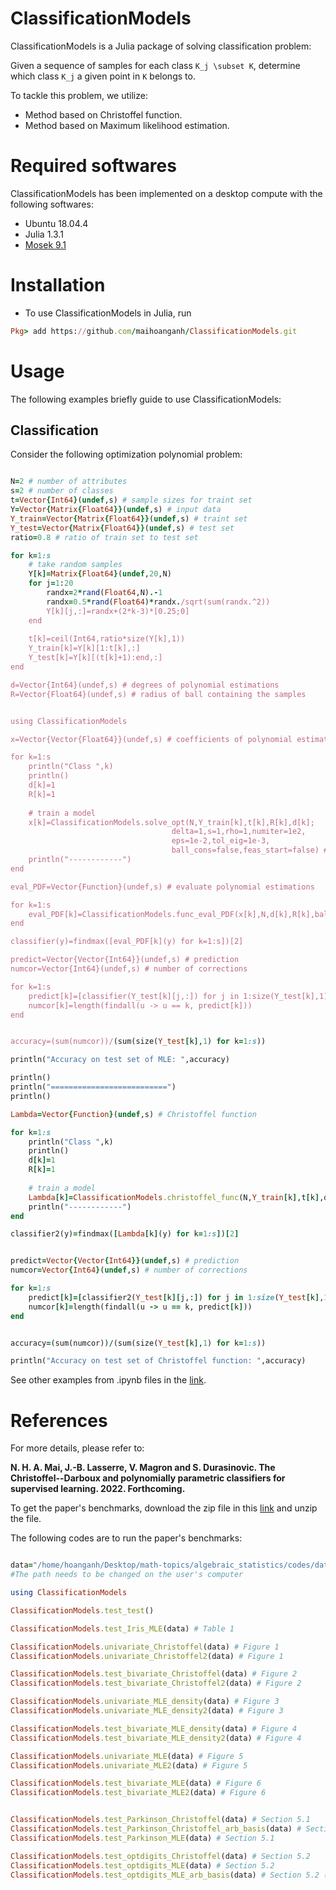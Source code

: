 # ClassificationModels
ClassificationModels is a Julia package of solving classification problem: 

Given a sequence of samples for each class ```K_j \subset K```, determine which class ```K_j``` a given point in ```K``` belongs to.

To tackle this problem, we utilize:
- Method based on Christoffel function.
- Method based on Maximum likelihood estimation. 


# Required softwares
ClassificationModels has been implemented on a desktop compute with the following softwares:
- Ubuntu 18.04.4
- Julia 1.3.1
- [Mosek 9.1](https://www.mosek.com)


# Installation
- To use ClassificationModels in Julia, run
```ruby
Pkg> add https://github.com/maihoanganh/ClassificationModels.git
```

# Usage
The following examples briefly guide to use ClassificationModels:

## Classification
Consider the following optimization polynomial problem:
```ruby

N=2 # number of attributes
s=2 # number of classes
t=Vector{Int64}(undef,s) # sample sizes for traint set
Y=Vector{Matrix{Float64}}(undef,s) # input data
Y_train=Vector{Matrix{Float64}}(undef,s) # traint set
Y_test=Vector{Matrix{Float64}}(undef,s) # test set
ratio=0.8 # ratio of train set to test set

for k=1:s 
    # take random samples
    Y[k]=Matrix{Float64}(undef,20,N)
    for j=1:20
        randx=2*rand(Float64,N).-1
        randx=0.5*rand(Float64)*randx./sqrt(sum(randx.^2))
        Y[k][j,:]=randx+(2*k-3)*[0.25;0]
    end
    
    t[k]=ceil(Int64,ratio*size(Y[k],1))
    Y_train[k]=Y[k][1:t[k],:]
    Y_test[k]=Y[k][(t[k]+1):end,:]
end

d=Vector{Int64}(undef,s) # degrees of polynomial estimations
R=Vector{Float64}(undef,s) # radius of ball containing the samples


using ClassificationModels

x=Vector{Vector{Float64}}(undef,s) # coefficients of polynomial estimations

for k=1:s
    println("Class ",k)
    println()
    d[k]=1
    R[k]=1
    
    # train a model
    x[k]=ClassificationModels.solve_opt(N,Y_train[k],t[k],R[k],d[k];
                                    delta=1,s=1,rho=1,numiter=1e2,
                                    eps=1e-2,tol_eig=1e-3,
                                    ball_cons=false,feas_start=false) # Maximum likelihood estimation
    println("------------")
end

eval_PDF=Vector{Function}(undef,s) # evaluate polynomial estimations

for k=1:s
    eval_PDF[k]=ClassificationModels.func_eval_PDF(x[k],N,d[k],R[k],ball_cons=false)
end

classifier(y)=findmax([eval_PDF[k](y) for k=1:s])[2]

predict=Vector{Vector{Int64}}(undef,s) # prediction
numcor=Vector{Int64}(undef,s) # number of corrections

for k=1:s
    predict[k]=[classifier(Y_test[k][j,:]) for j in 1:size(Y_test[k],1)]
    numcor[k]=length(findall(u -> u == k, predict[k]))
end


accuracy=(sum(numcor))/(sum(size(Y_test[k],1) for k=1:s))

println("Accuracy on test set of MLE: ",accuracy)

println()
println("==========================")
println()

Lambda=Vector{Function}(undef,s) # Christoffel function

for k=1:s
    println("Class ",k)
    println()
    d[k]=1
    R[k]=1
    
    # train a model
    Lambda[k]=ClassificationModels.christoffel_func(N,Y_train[k],t[k],d[k],eps=0.0)
    println("------------")
end

classifier2(y)=findmax([Lambda[k](y) for k=1:s])[2]


predict=Vector{Vector{Int64}}(undef,s) # prediction
numcor=Vector{Int64}(undef,s) # number of corrections

for k=1:s
    predict[k]=[classifier2(Y_test[k][j,:]) for j in 1:size(Y_test[k],1)]
    numcor[k]=length(findall(u -> u == k, predict[k]))
end


accuracy=(sum(numcor))/(sum(size(Y_test[k],1) for k=1:s))

println("Accuracy on test set of Christoffel function: ",accuracy)
```

See other examples from .ipynb files in the [link](https://github.com/maihoanganh/ClassificationModels/tree/main/test).


# References
For more details, please refer to:

**N. H. A. Mai, J.-B. Lasserre, V. Magron and S. Durasinovic. The Christoffel--Darboux and polynomially parametric classifiers for supervised learning. 2022. Forthcoming.**

To get the paper's benchmarks, download the zip file in this [link](https://drive.google.com/file/d/14yxm858LhCMkTCZopNlGDkqrUgMiJYwP/view?usp=sharing) and unzip the file.

The following codes are to run the paper's benchmarks:
```ruby

data="/home/hoanganh/Desktop/math-topics/algebraic_statistics/codes/datasets" # path of data 
#The path needs to be changed on the user's computer

using ClassificationModels

ClassificationModels.test_test()

ClassificationModels.test_Iris_MLE(data) # Table 1

ClassificationModels.univariate_Christoffel(data) # Figure 1
ClassificationModels.univariate_Christoffel2(data) # Figure 1

ClassificationModels.test_bivariate_Christoffel(data) # Figure 2
ClassificationModels.test_bivariate_Christoffel2(data) # Figure 2

ClassificationModels.univariate_MLE_density(data) # Figure 3
ClassificationModels.univariate_MLE_density2(data) # Figure 3

ClassificationModels.test_bivariate_MLE_density(data) # Figure 4
ClassificationModels.test_bivariate_MLE_density2(data) # Figure 4

ClassificationModels.univariate_MLE(data) # Figure 5
ClassificationModels.univariate_MLE2(data) # Figure 5

ClassificationModels.test_bivariate_MLE(data) # Figure 6
ClassificationModels.test_bivariate_MLE2(data) # Figure 6


ClassificationModels.test_Parkinson_Christoffel(data) # Section 5.1
ClassificationModels.test_Parkinson_Christoffel_arb_basis(data) # Section 5.1 (additional monomials)
ClassificationModels.test_Parkinson_MLE(data) # Section 5.1

ClassificationModels.test_optdigits_Christoffel(data) # Section 5.2
ClassificationModels.test_optdigits_MLE(data) # Section 5.2
ClassificationModels.test_optdigits_MLE_arb_basis(data) # Section 5.2 (additional monomials)
```
